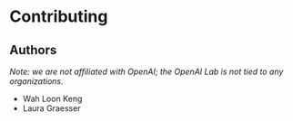 # <a name="contributing"></a>Contributing

## Authors

_Note: we are not affiliated with OpenAI; the OpenAI Lab is not tied to any organizations._

- Wah Loon Keng
- Laura Graesser
